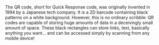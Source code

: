 The QR code, short for Quick Response code, was originally invented in 1994 by a Japanese tech company. It is a 2D barcode containing black patterns on a white background. However, this is no ordinary scribble: QR codes are capable of storing huge amounts of data in a deceivingly small amount of space. These black rectangles can store links, text, basically anything you want... and can be accessed simply by scanning from any mobile device!
